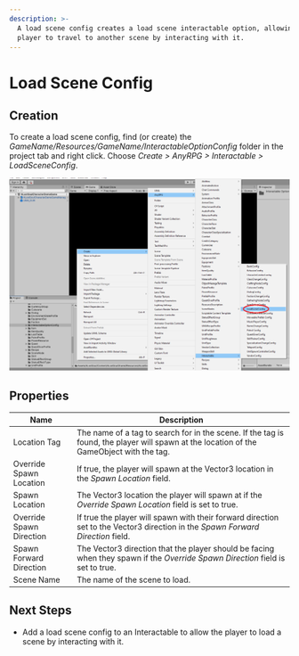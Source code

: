 ```yaml
---
description: >-
  A load scene config creates a load scene interactable option, allowing the
  player to travel to another scene by interacting with it.
---
```


# Load Scene Config

## Creation

To create a load scene config, find (or create) the _GameName/Resources/GameName/InteractableOptionConfig_ folder in the project tab and right click.  Choose _Create > AnyRPG > Interactable > LoadSceneConfig_.

![](<../../.gitbook/assets/image (5) (3).png>)

## Properties

| Name                     | Description                                                                                                                               |
| ------------------------ | ----------------------------------------------------------------------------------------------------------------------------------------- |
| Location Tag             | The name of a tag to search for in the scene.  If the tag is found, the player will spawn at the location of the GameObject with the tag. |
| Override Spawn Location  | If true, the player will spawn at the Vector3 location in the _Spawn Location_ field.                                                     |
| Spawn Location           | The Vector3 location the player will spawn at if the _Override Spawn Location_ field is set to true.                                      |
| Override Spawn Direction | If true the player will spawn with their forward direction set to the Vector3 direction in the _Spawn Forward Direction_ field.           |
| Spawn Forward Direction  | The Vector3 direction that the player should be facing when they spawn if the _Override Spawn Direction_ field is set to true.            |
| Scene Name               | The name of the scene to load.                                                                                                            |

## Next Steps

* Add a load scene config to an Interactable to allow the player to load a scene by interacting with it.

